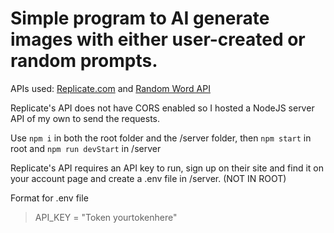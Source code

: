 # Simple program to AI generate images with either user-created or random prompts.

APIs used:
[Replicate.com](https://replicate.com/stability-ai/stable-diffusion)
 and [Random Word API](http://random-word-api.herokuapp.com/)

Replicate's API does not have CORS enabled so I hosted a NodeJS server API of my own to send the requests.

Use `npm i` in both the root folder and the /server folder, then `npm start` in root and `npm run devStart` in /server

Replicate's API requires an API key to run, sign up on their site and find it on your account page and create a .env file in /server. (NOT IN ROOT)

Format for .env file
> API_KEY = "Token yourtokenhere"
